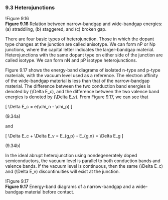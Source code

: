 ### 9.3 Heterojunctions

!Figure 9.16  
**Figure 9.16** Relation between narrow-bandgap and wide-bandgap energies: (a) straddling, (b) staggered, and (c) broken gap.

There are four basic types of heterojunction. Those in which the dopant type changes at the junction are called anisotype. We can form nP or Np junctions, where the capital letter indicates the larger-bandgap material. Heterojunctions with the same dopant type on either side of the junction are called isotype. We can form nN and pP isotype heterojunctions.

Figure 9.17 shows the energy-band diagrams of isolated n-type and p-type materials, with the vacuum level used as a reference. The electron affinity of the wide-bandgap material is less than that of the narrow-bandgap material. The difference between the two conduction band energies is denoted by \(\Delta E_c\), and the difference between the two valence band energies is denoted by \(\Delta E_v\). From Figure 9.17, we can see that

\[
\Delta E_c = e(\chi_n - \chi_p)
\]

(9.34a)

and

\[
\Delta E_c + \Delta E_v = E_{g,p} - E_{g,n} = \Delta E_g
\]

(9.34b)

In the ideal abrupt heterojunction using nondegenerately doped semiconductors, the vacuum level is parallel to both conduction bands and valence bands. If the vacuum level is continuous, then the same \(\Delta E_c\) and \(\Delta E_v\) discontinuities will exist at the junction.

!Figure 9.17  
**Figure 9.17** Energy-band diagrams of a narrow-bandgap and a wide-bandgap material before contact.
